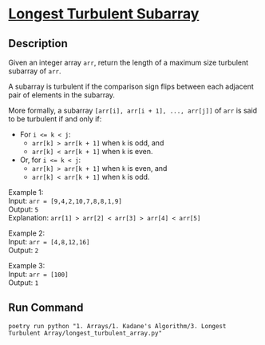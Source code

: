 # [Longest Turbulent Subarray](https://leetcode.com/problems/longest-turbulent-subarray/)

## Description

Given an integer array `arr`, return the length of a maximum size turbulent subarray of `arr`.

A subarray is turbulent if the comparison sign flips between each adjacent pair of elements in the subarray.

More formally, a subarray `[arr[i], arr[i + 1], ..., arr[j]]` of `arr` is said to be turbulent if and only if:

* For `i <= k < j`:
    * `arr[k] > arr[k + 1]` when `k` is odd, and
    * `arr[k] < arr[k + 1]` when `k` is even.
* Or, for `i <= k < j`:
    * `arr[k] > arr[k + 1]` when `k` is even, and
    * `arr[k] < arr[k + 1]` when `k` is odd.

Example 1:\
Input: `arr = [9,4,2,10,7,8,8,1,9]`\
Output: `5`\
Explanation: `arr[1] > arr[2] < arr[3] > arr[4] < arr[5]`

Example 2:\
Input: `arr = [4,8,12,16]`\
Output: `2`

Example 3:\
Input: `arr = [100]`\
Output: `1`

## Run Command

`poetry run python "1. Arrays/1. Kadane's Algorithm/3. Longest Turbulent Array/longest_turbulent_array.py"`